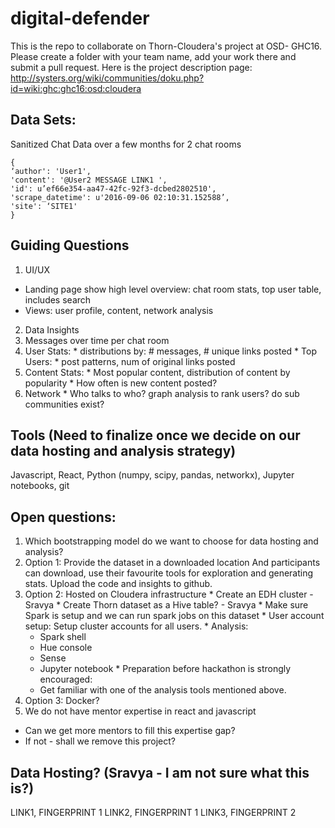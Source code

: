 # digital-defender
This is the repo to collaborate on Thorn-Cloudera's project at OSD- GHC16. Please create a folder with your team name, add your work there and submit a pull request.
Here is the project description page: http://systers.org/wiki/communities/doku.php?id=wiki:ghc:ghc16:osd:cloudera

## Data Sets:
Sanitized Chat Data over a few months for 2 chat rooms
```
{
‘author': 'User1',
'content': '@User2 MESSAGE LINK1 ',
'id': u’ef66e354-aa47-42fc-92f3-dcbed2802510',
'scrape_datetime': u'2016-09-06 02:10:31.152588’,
'site': ‘SITE1'
}
```

## Guiding Questions
1. UI/UX
  * Landing page show high level overview: chat room stats, top user table, includes search
  * Views: user profile, content, network analysis
2. Data Insights
  1. Messages over time per chat room
  2. User Stats:
    * distributions by: # messages, # unique links posted
    * Top Users:
    * post patterns, num of original links posted
  3. Content Stats:
    * Most popular content, distribution of content by popularity
    * How often is new content posted?
  4. Network
    * Who talks to who? graph analysis to rank users? do sub communities exist?

## Tools (Need to finalize once we decide on our data hosting and analysis strategy)
Javascript, React, Python (numpy, scipy, pandas, networkx), Jupyter notebooks, git

## Open questions:
1. Which bootstrapping model do we want to choose for data hosting and analysis?
  1. Option 1: Provide the dataset in a downloaded location
    And participants can download, use their favourite tools for exploration and generating stats. Upload the code and insights to github.
  2. Option 2: Hosted on Cloudera infrastructure
    * Create an EDH cluster - Sravya
    * Create Thorn dataset as a Hive table? - Sravya
    * Make sure Spark is setup and we can run spark jobs on this dataset
    * User account setup: Setup cluster accounts for all users.
    * Analysis:
      * Spark shell
      * Hue console
      * Sense
      * Jupyter notebook
    * Preparation before hackathon is strongly encouraged:
      * Get familiar with one of the analysis tools mentioned above.
  3. Option 3: Docker?
2. We do not have mentor expertise in react and javascript
  * Can we get more mentors to fill this expertise gap?
  * If not - shall we remove this project?

## Data Hosting? (Sravya - I am not sure what this is?)
LINK1, FINGERPRINT 1
LINK2, FINGERPRINT 1
LINK3, FINGERPRINT 2
